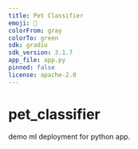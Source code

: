 ```yaml
---
title: Pet Classifier
emoji: 🐨
colorFrom: gray
colorTo: green
sdk: gradio
sdk_version: 3.1.7
app_file: app.py
pinned: false
license: apache-2.0
---
```


# pet_classifier
demo ml deployment for python app.

